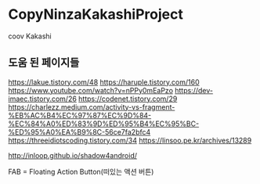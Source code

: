 # CopyNinzaKakashiProject
 coov Kakashi

## 도움 된 페이지들
https://lakue.tistory.com/48
https://haruple.tistory.com/160
https://www.youtube.com/watch?v=nPPy0mEaPzo
https://dev-imaec.tistory.com/26
https://codenet.tistory.com/29
https://charlezz.medium.com/activity-vs-fragment-%EB%AC%B4%EC%97%87%EC%9D%84-%EC%84%A0%ED%83%9D%ED%95%B4%EC%95%BC-%ED%95%A0%EA%B9%8C-56ce7fa2bfc4
https://threeidiotscoding.tistory.com/34
https://linsoo.pe.kr/archives/13289

http://inloop.github.io/shadow4android/

FAB = Floating Action Button(떠있는 액션 버튼)